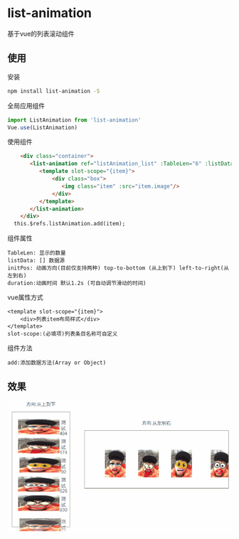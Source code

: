 # list-animation

基于vue的列表滚动组件

## 使用

安装
``` bash
npm install list-animation -S
```

全局应用组件
``` javascript
import ListAnimation from 'list-animation'
Vue.use(ListAnimation)
```

使用组件
``` html
    <div class="container">
       <list-animation ref="listAnimation_list" :TableLen="6" :listData='listdata' initPos="top-to-bottom" duration="1.2s">
          <template slot-scope="{item}">
              <div class="box">
                 <img class="item" :src="item.image"/>
              </div>
          </template>
       </list-animation>
    </div>
  this.$refs.listAnimation.add(item);
```

组件属性
```
TableLen: 显示的数量
listData: [] 数据源
initPos: 动画方向(目前仅支持两种) top-to-bottom (从上到下) left-to-right(从左到右)
duration:动画时间 默认1.2s (可自动调节滑动的时间)
```

vue属性方式
```
<template slot-scope="{item}">
    <div>列表item布局样式</div>
</template>
slot-scope:(必填项)列表条目名称可自定义
```


组件方法
```
add:添加数据方法(Array or Object)

```



## 效果
![image](https://raw.githubusercontent.com/qq1060844713/list-animation/master/screen.gif)
